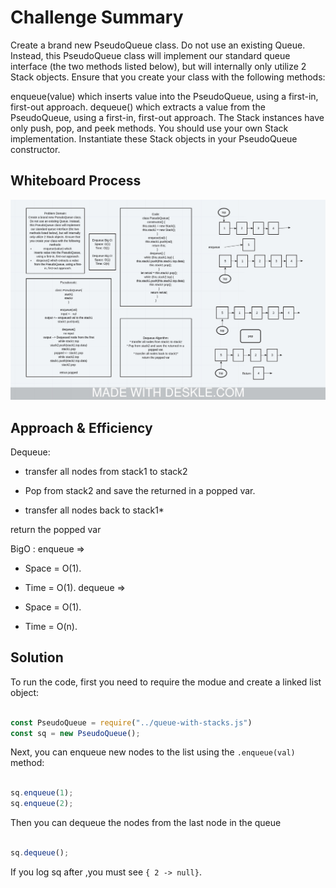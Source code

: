 # Challenge Summary
<!-- Description of the challenge -->
Create a brand new PseudoQueue class. Do not use an existing Queue. Instead, this PseudoQueue class will implement our standard queue interface (the two methods listed below), but will internally only utilize 2 Stack objects. Ensure that you create your class with the following methods:

enqueue(value) which inserts value into the PseudoQueue, using a first-in, first-out approach.
dequeue() which extracts a value from the PseudoQueue, using a first-in, first-out approach.
The Stack instances have only push, pop, and peek methods. You should use your own Stack implementation. Instantiate these Stack objects in your PseudoQueue constructor.

## Whiteboard Process
<!-- Embedded whiteboard image -->
![PseudoQueue image](../../../../assets/PseudoQueue.jpeg)

## Approach & Efficiency
<!-- What approach did you take? Why? What is the Big O space/time for this approach? -->
Dequeue:

* transfer all nodes from stack1 to stack2

* Pop from stack2 and save the returned in a popped var.

* transfer all nodes back to stack1*

return the popped var

BigO :
enqueue =>

* Space = O(1).
* Time = O(1).
dequeue =>

* Space = O(1).
* Time = O(n).

## Solution
<!-- Show how to run your code, and examples of it in action -->
To run the code, first you need to require the modue and create a linked list object:

```javascript

const PseudoQueue = require("../queue-with-stacks.js")
const sq = new PseudoQueue();

```

Next, you can enqueue new nodes to the list using the `.enqueue(val)` method:

```javascript

sq.enqueue(1);
sq.enqueue(2);


```

Then you can dequeue the nodes from the last node in the queue

```javascript

sq.dequeue();

```

If you log sq after ,you must see `{ 2 -> null}`.
